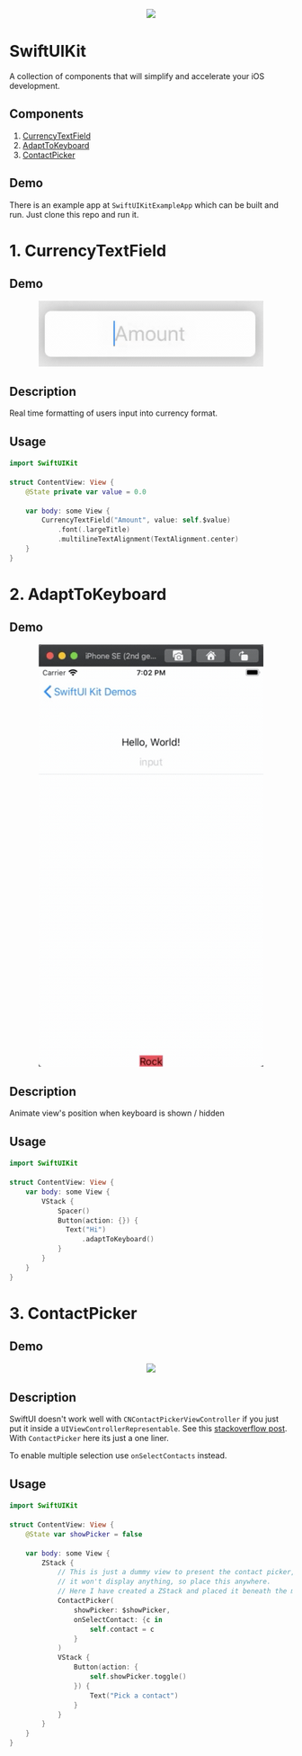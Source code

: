 <p align="center">
  <img src="https://user-images.githubusercontent.com/15708500/86090069-83443900-bafd-11ea-8692-41713679bae7.png">
</p>

# SwiftUIKit

A collection of components that will simplify and accelerate your iOS development.

## Components

1. [CurrencyTextField](#1-currencytextfield)
1. [AdaptToKeyboard](#2-adapttokeyboard)
1. [ContactPicker](#3-contactpicker)

## Demo

There is an example app at `SwiftUIKitExampleApp` which can be built and run. Just clone this repo and run it.

# 1. CurrencyTextField

## Demo

<p align="center">
  <img src="demo/currencyTextField.gif" width="400">
</p>

## Description

Real time formatting of users input into currency format.

## Usage

```swift
import SwiftUIKit

struct ContentView: View {
    @State private var value = 0.0

    var body: some View {
        CurrencyTextField("Amount", value: self.$value)
            .font(.largeTitle)
            .multilineTextAlignment(TextAlignment.center)
    }
}
```

# 2. AdaptToKeyboard

## Demo

<p align="center">
  <img src="demo/keyboardAdapt.gif" width="400">
</p>

## Description

Animate view's position when keyboard is shown / hidden

## Usage

```swift
import SwiftUIKit

struct ContentView: View {
    var body: some View {
        VStack {
            Spacer()
            Button(action: {}) {
              Text("Hi")
                  .adaptToKeyboard()
            }
        }
    }
}
```

# 3. ContactPicker

## Demo

<p align="center">
  <img src="https://user-images.githubusercontent.com/15708500/86092942-55152800-bb02-11ea-9065-623a1a80d808.gif" width="400">
</p>

## Description

SwiftUI doesn't work well with `CNContactPickerViewController` if you just put it inside a `UIViewControllerRepresentable`. See this [stackoverflow post](https://stackoverflow.com/questions/57246685/uiviewcontrollerrepresentable-and-cncontactpickerviewcontroller/57621666#57621666). With `ContactPicker` here its just a one liner.

To enable multiple selection use `onSelectContacts` instead.

## Usage

```swift
import SwiftUIKit

struct ContentView: View {
    @State var showPicker = false

    var body: some View {
        ZStack {
            // This is just a dummy view to present the contact picker,
            // it won't display anything, so place this anywhere.
            // Here I have created a ZStack and placed it beneath the main view.
            ContactPicker(
                showPicker: $showPicker,
                onSelectContact: {c in
                    self.contact = c
                }
            )
            VStack {
                Button(action: {
                    self.showPicker.toggle()
                }) {
                    Text("Pick a contact")
                }
            }
        }
    }
}
```
